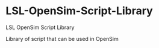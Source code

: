 # LSL-OpenSim-Script-Library
LSL OpenSim Script Library

Library of script that can be used in OpenSim
